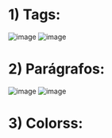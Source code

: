 <h1>1) Tags:</h1>

![image](https://github.com/fabianor135/Introdu-o-Linguagem-HTML/assets/84815028/84e9cc5d-1e08-49ae-91a4-41bb536c5a7a)
![image](https://github.com/fabianor135/Introdu-o-Linguagem-HTML/assets/84815028/2328efa4-08b6-4331-afd0-248c036edab8)

<h1>2) Parágrafos:</h1>

![image](https://github.com/fabianor135/Introdu-o-Linguagem-HTML/assets/84815028/5272fcdd-32fd-4f36-9f19-18fc083d6c58)
![image](https://github.com/fabianor135/Introdu-o-Linguagem-HTML/assets/84815028/1577f63d-e9cc-43d2-96eb-fa107391cd0b)

<h1>3) Colorss:</h1>




